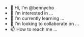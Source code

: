 - 👋 Hi, I’m @bennycho
- 👀 I’m interested in ...
- 🌱 I’m currently learning ...
- 💞️ I’m looking to collaborate on ...
- 📫 How to reach me ...

<!---
bennycho/bennycho is a ✨ special ✨ repository because its `README.md` (this file) appears on your GitHub profile.
You can click the Preview link to take a look at your changes.
--->
